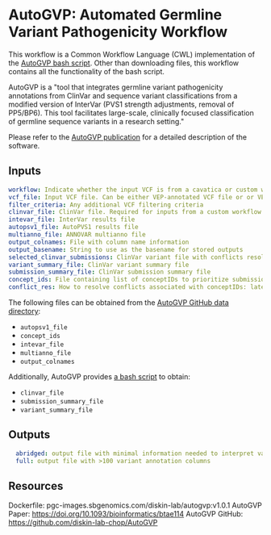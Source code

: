 # AutoGVP: Automated Germline Variant Pathogenicity Workflow

This workflow is a Common Workflow Language (CWL) implementation of the
[AutoGVP bash script](https://github.com/diskin-lab-chop/AutoGVP/blob/main/run_autogvp.sh).
Other than downloading files, this workflow contains all the functionality of
the bash script.

AutoGVP is a "tool that integrates germline variant pathogenicity annotations
from ClinVar and sequence variant classifications from a modified version of
InterVar (PVS1 strength adjustments, removal of PP5/BP6). This tool facilitates
large-scale, clinically focused classification of germline sequence variants in
a research setting." 

Please refer to the [AutoGVP publication](https://doi.org/10.1093/bioinformatics/btae114)
for a detailed description of the software.

## Inputs

```yaml
workflow: Indicate whether the input VCF is from a cavatica or custom workflow
vcf_file: Input VCF file. Can be either VEP-annotated VCF file or or VEP- and ClinVar-annotated VCF file
filter_criteria: Any additional VCF filtering criteria
clinvar_file: ClinVar file. Required for inputs from a custom workflow!
intevar_file: InterVar results file
autopsv1_file: AutoPVS1 results file
multianno_file: ANNOVAR multianno file
output_colnames: File with column name information
output_basename: String to use as the basename for stored outputs
selected_clinvar_submissions: ClinVar variant file with conflicts resolved. If not provided, this file will be generated in the workflow
variant_summary_file: ClinVar variant summary file
submission_summary_file: ClinVar submission summary file
concept_ids: File containing list of conceptIDs to prioritize submissions for ClinVar variant conflict resolution
conflict_res: How to resolve conflicts associated with conceptIDs: latest or most_severe
```

The following files can be obtained from the [AutoGVP GitHub data directory](https://github.com/diskin-lab-chop/AutoGVP/tree/main/data):
- `autopsv1_file`
- `concept_ids`
- `intevar_file`
- `multianno_file`
- `output_colnames`

Additionally, AutoGVP provides [a bash script](https://github.com/diskin-lab-chop/AutoGVP/blob/main/scripts/download_db_files.sh) to obtain:
- `clinvar_file`
- `submission_summary_file`
- `variant_summary_file`

## Outputs

```yaml
  abridged: output file with minimal information needed to interpret variant pathogenicity
  full: output file with >100 variant annotation columns
```

## Resources

Dockerfile: pgc-images.sbgenomics.com/diskin-lab/autogvp:v1.0.1
AutoGVP Paper: https://doi.org/10.1093/bioinformatics/btae114
AutoGVP GitHub: https://github.com/diskin-lab-chop/AutoGVP
